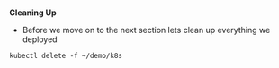 
### 
**Cleaning Up**

*   Before we move on to the next section lets clean up everything we deployed

```execute-1
kubectl delete -f ~/demo/k8s
```
